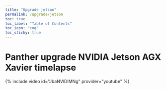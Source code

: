 ```yaml
---
title: "Upgrade jetson"
permalink: /upgrade/jetson
toc: true
toc_label: "Table of Contents"
toc_icon: "cog"
toc_sticky: true
---
```



# Panther upgrade NVIDIA Jetson AGX Xavier timelapse

{% include video id="JbaNVlDIMNg" provider="youtube" %}
